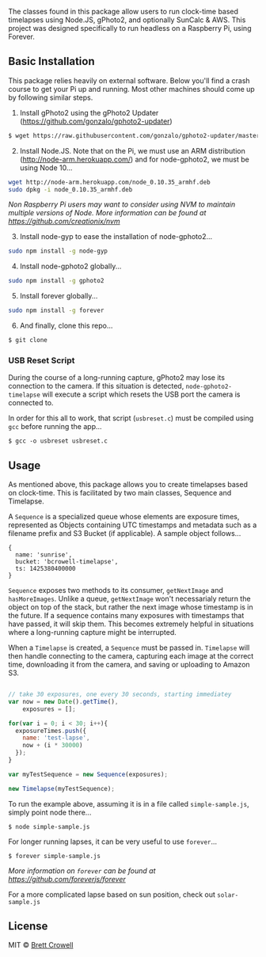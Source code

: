 The classes found in this package allow users to run clock-time based timelapses using Node.JS, gPhoto2, and optionally SunCalc & AWS.  This project was designed specifically to run headless on a Raspberry Pi, using Forever.

## Basic Installation

This package relies heavily on external software.  Below you'll find a crash course to get your Pi up and running.  Most other machines should come up by following similar steps.

1) Install gPhoto2 using the gPhoto2 Updater (https://github.com/gonzalo/gphoto2-updater)

```sh
$ wget https://raw.githubusercontent.com/gonzalo/gphoto2-updater/master/gphoto2-updater.sh && chmod +x gphoto2-updater.sh && sudo ./gphoto2-updater.sh
```

2) Install Node.JS.  Note that on the Pi, we must use an ARM distribution (http://node-arm.herokuapp.com/) and for node-gphoto2, we must be using Node 10...

```sh
wget http://node-arm.herokuapp.com/node_0.10.35_armhf.deb
sudo dpkg -i node_0.10.35_armhf.deb
```
_Non Raspberry Pi users may want to consider using NVM to maintain multiple versions of Node.  More information can be found at https://github.com/creationix/nvm_

3) Install node-gyp to ease the installation of node-gphoto2...

```sh
sudo npm install -g node-gyp
```

4) Install node-gphoto2 globally...

```sh
sudo npm install -g gphoto2
```

5) Install forever globally...

```sh
sudo npm install -g forever
```

6) And finally, clone this repo...

```sh
$ git clone 
```

### USB Reset Script

During the course of a long-running capture, gPhoto2 may lose its connection to the camera.  If this situation is detected, `node-gphoto2-timelapse` will execute a script which resets the USB port the camera is connected to.

In order for this all to work, that script (`usbreset.c`) must be compiled using `gcc` before running the app...

```
$ gcc -o usbreset usbreset.c
```

## Usage

As mentioned above, this package allows you to create timelapses based on clock-time.  This is facilitated by two main classes, Sequence and Timelapse.

A `Sequence` is a specialized queue whose elements are exposure times, represented as Objects containing UTC timestamps and metadata such as a filename prefix and S3 Bucket (if applicable).  A sample object follows...

```
{
  name: 'sunrise',
  bucket: 'bcrowell-timelapse',
  ts: 1425380400000
}
```

`Sequence` exposes two methods to its consumer, `getNextImage` and `hasMoreImages`.  Unlike a queue, `getNextImage` won't necessarialy return the object on top of the stack, but rather the next image whose timestamp is in the future.  If a sequence contains many exposures with timestamps that have passed, it will skip them.  This becomes extremely helpful in situations where a long-running capture might be interrupted.

When a `Timelapse` is created, a `Sequence` must be passed in.  `Timelapse` will then handle connecting to the camera, capturing each image at the correct time, downloading it from the camera, and saving or uploading to Amazon S3.

```js

// take 30 exposures, one every 30 seconds, starting immediatey
var now = new Date().getTime(),
    exposures = [];

for(var i = 0; i < 30; i++){
  exposureTimes.push({
    name: 'test-lapse',
    now + (i * 30000)
  });
}

var myTestSequence = new Sequence(exposures);

new Timelapse(myTestSequence);

```

To run the example above, assuming it is in a file called `simple-sample.js`, simply point node there...

```
$ node simple-sample.js
```

For longer running lapses, it can be very useful to use `forever`...

```
$ forever simple-sample.js
```
_More information on `forever` can be found at https://github.com/foreverjs/forever_

For a more complicated lapse based on sun position, check out `solar-sample.js`

## License

MIT © [Brett Crowell]()


[npm-url]: https://npmjs.org/package/solar-lapse
[npm-image]: https://badge.fury.io/js/solar-lapse.svg
[daviddm-url]: https://david-dm.org/brettcrowell/solar-lapse.svg?theme=shields.io
[daviddm-image]: https://david-dm.org/brettcrowell/solar-lapse
